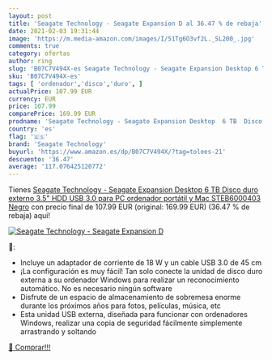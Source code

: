 ```yaml
---
layout: post
title: 'Seagate Technology - Seagate Expansion D al 36.47 % de rebaja'
date: 2021-02-03 19:31:44
image: 'https://m.media-amazon.com/images/I/51Tg6O3vf2L._SL200_.jpg'
comments: true
category: ofertas
author: ring
slug: 'B07C7V494X-es Seagate Technology - Seagate Expansion Desktop 6 TB Disco...'
sku: 'B07C7V494X-es'
tags: [ 'ordenador','disco','duro', ]
actualPrice: 107.99 EUR
currency: EUR
price: 107.99
comparePrice: 169.99 EUR
prodname: 'Seagate Technology - Seagate Expansion Desktop  6 TB  Disco duro externo 3.5"  HDD  USB 3.0 para PC  ordenador portátil y Mac  STEB6000403   Negro'
country: 'es'
flag: '🇪🇸'
brand: 'Seagate Technology'
buyurl: 'https://www.amazon.es/dp/B07C7V494X/?tag=tolees-21'
descuento: '36.47'
average: '117.076425120772'
---
```


Tienes [Seagate Technology - Seagate Expansion Desktop  6 TB  Disco duro externo 3.5"  HDD  USB 3.0 para PC  ordenador portátil y Mac  STEB6000403   Negro](https://www.amazon.es/dp/B07C7V494X/?tag=tolees-21) con precio final de  107.99 EUR (original: 169.99 EUR) (36.47 %  de rebaja) aqui!

[![Seagate Technology - Seagate Expansion D](https://m.media-amazon.com/images/I/51Tg6O3vf2L._SL200_.jpg)](https://www.amazon.es/dp/B07C7V494X/?tag=tolees-21)

🔎:

- Incluye un adaptador de corriente de 18 W y un cable USB 3.0 de 45 cm
- ¡La configuración es muy fácil! Tan solo conecte la unidad de disco duro externa a su ordenador Windows para realizar un reconocimiento automático. No es necesario ningún software
- Disfrute de un espacio de almacenamiento de sobremesa enorme durante los próximos años para fotos, películas, música, etc
- Esta unidad USB externa, diseñada para funcionar con ordenadores Windows, realizar una copia de seguridad fácilmente simplemente arrastrando y soltando

[🛒 Comprar!!!](https://www.amazon.es/dp/B07C7V494X/?tag=tolees-21)
